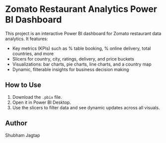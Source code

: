 # Zomato Restaurant Analytics Power BI Dashboard

This project is an interactive Power BI dashboard for Zomato restaurant data analytics. It features:

- Key metrics (KPIs) such as % table booking, % online delivery, total countries, and more
- Slicers for country, city, ratings, delivery, and price buckets
- Visualizations: bar charts, pie charts, line charts, and a country map
- Dynamic, filterable insights for business decision making

## How to Use

1. Download the `.pbix` file.
2. Open it in Power BI Desktop.
3. Use the slicers to filter data and see dynamic updates across all visuals.


## Author
Shubham Jagtap
